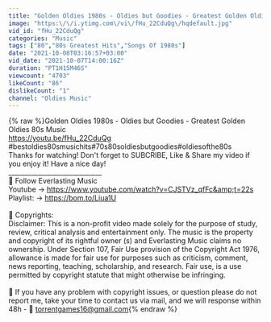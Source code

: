 ```yaml
---
title: "Golden Oldies 1980s - Oldies but Goodies - Greatest Golden Oldies 80s Music"
image: "https:\/\/i.ytimg.com\/vi\/fHu_22CduQg\/hqdefault.jpg"
vid_id: "fHu_22CduQg"
categories: "Music"
tags: ["80","80s Greatest Hits","Songs Of 1980s"]
date: "2021-10-08T03:16:57+03:00"
vid_date: "2021-10-07T14:00:16Z"
duration: "PT1H15M46S"
viewcount: "4703"
likeCount: "86"
dislikeCount: "1"
channel: "Oldies Music"
---
```

{% raw %}Golden Oldies 1980s - Oldies but Goodies - Greatest Golden Oldies 80s Music<br /><a rel="nofollow" target="blank" href="https://youtu.be/fHu_22CduQg">https://youtu.be/fHu_22CduQg</a><br />#bestoldies80smusichits#70s80soldiesbutgoodies#oldiesofthe80s<br />Thanks for watching! Don't forget to SUBCRIBE, Like &amp; Share my video if you enjoy it! Have a nice day!<br />_____________________________<br />🌿 Follow Everlasting Music<br />Youtube → <a rel="nofollow" target="blank" href="https://www.youtube.com/watch?v=CJSTVz_qfFc&amp;t=22s">https://www.youtube.com/watch?v=CJSTVz_qfFc&amp;t=22s</a><br />Playlist:  → <a rel="nofollow" target="blank" href="https://bom.to/Liua1U">https://bom.to/Liua1U</a><br /><br />🌿 Copyrights:<br />Disclaimer: This is a non-profit video made solely for the purpose of study, review, critical analysis and entertainment only. The music is the property and copyright of its rightful owner (s) and Everlasting Music claims no ownership. Under Section 107, Fair Use provision of the Copyright Act 1976, allowance is made for fair use for purposes such as criticism, comment, news reporting, teaching, scholarship, and research. Fair use, is a use permitted by copyright statute that might otherwise be infringing.<br /><br />🚫 If you have any problem with copyright issues, or question please do not report me, take your time to contact us via mail, and we will response within 48h - 💌 torrentgames16@gmail.com{% endraw %}
